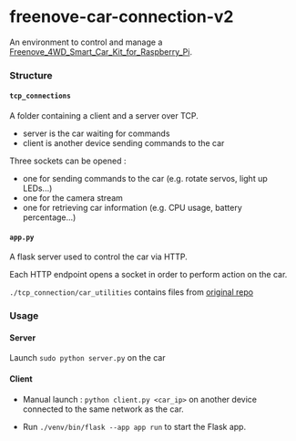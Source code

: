 # freenove-car-connection-v2

An environment to control and manage a [Freenove_4WD_Smart_Car_Kit_for_Raspberry_Pi](https://github.com/Freenove/Freenove_4WD_Smart_Car_Kit_for_Raspberry_Pi).

### Structure

#### `tcp_connections`

A folder containing a client and a server over TCP.
- server is the car waiting for commands
- client is another device sending commands to the car

Three sockets can be opened :
- one for sending commands to the car (e.g. rotate servos, light up LEDs...)
- one for the camera stream
- one for retrieving car information (e.g. CPU usage, battery percentage...)

#### `app.py`

A flask server used to control the car via HTTP.

Each HTTP endpoint opens a socket in order to perform action on the car.

`./tcp_connection/car_utilities` contains files from [original repo](https://github.com/Freenove/Freenove_4WD_Smart_Car_Kit_for_Raspberry_Pi/tree/master/Code)

### Usage

#### Server

Launch `sudo python server.py` on the car

#### Client

- Manual launch : `python client.py <car_ip>` on another device connected to the same network as the car.

- Run `./venv/bin/flask --app app run` to start the Flask app.
